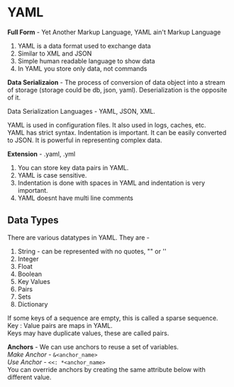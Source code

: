 # YAML

**Full Form** - Yet Another Markup Language, YAML ain't Markup Language  

1. YAML is a data format used to exchange data 
2. Similar to XML and JSON
3. Simple human readable language to show data
4. In YAML you store only data, not commands 

**Data Serializaion** - The process of conversion of data object into a stream of storage (storage could be db, json, yaml). Deserialization is the opposite of it.  

Data Serialization Languages - YAML, JSON, XML.  

YAML is used in configuration files. It also used in logs, caches, etc.  
YAML has strict syntax. Indentation is important. It can be easily converted to JSON. It is powerful in representing complex data.  

**Extension** - .yaml, .yml  

1. You can store key data pairs in YAML.  
2. YAML is case sensitive.  
3. Indentation is done with spaces in YAML and indentation is very important.  
4. YAML doesnt have multi line comments

## Data Types
There are various datatypes in YAML. They are -  
1. String - can be represented with no quotes, "" or ''
2. Integer
3. Float
4. Boolean
5. Key Values
6. Pairs
7. Sets
8. Dictionary

If some keys of a sequence are empty, this is called a sparse sequence.  
Key : Value pairs are maps in YAML.  
Keys may have duplicate values, these are called pairs.

**Anchors** - We can use anchors to reuse a set of variables.  
*Make Anchor* - `&<anchor_name>`  
*Use Anchor* - `<<: *<anchor_name>`  
You can override anchors by creating the same attribute below with different value.  


